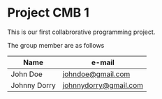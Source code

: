 # Project CMB 1
This is our first collabrorative programming project.

The group member are as follows

|Name|e-mail|
|----|------|
|John Doe|johndoe@gmail.com|
|Johnny Dorry|johnnydorry@gmail.com|
